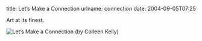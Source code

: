 title: Let&#x02bc;s Make a Connection
urlname: connection
date: 2004-09-05T07:25

Art at its finest.

![Let&#x02bc;s Make a Connection (by Colleen Kelly)](https://dl.dropboxusercontent.com/s/hv1yd90uw2tf8ql/20040905-connection.jpg)
